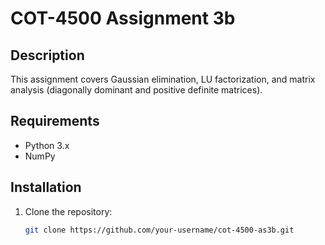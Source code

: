 # COT-4500 Assignment 3b

## Description
This assignment covers Gaussian elimination, LU factorization, and matrix analysis (diagonally dominant and positive definite matrices).

## Requirements
- Python 3.x
- NumPy

## Installation
1. Clone the repository:
   ```bash
   git clone https://github.com/your-username/cot-4500-as3b.git

